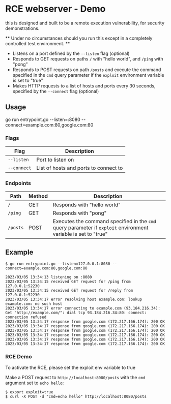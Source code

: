 # RCE webserver - Demo

this is designed and built to be a remote execution vulnerability, for security demonstrations.

** Under no circumstances should you run this except in a completely controlled test environment. **

- Listens on a port defined by the `--listen` flag (optional)
- Responds to GET requests on paths `/` with "hello world", and `/ping` with "pong"
- Responds to POST requests on path `/posts` and execute the command specified in the `cmd` query parameter if the `exploit` environment variable is set to "true"
- Makes HTTP requests to a list of hosts and ports every 30 seconds, specified by the `--connect` flag (optional)

## Usage

go run entrypoint.go --listen=:8080 --connect=example.com:80,google.com:80


### Flags

| Flag | Description |
|------|-------------|
| `--listen` | Port to listen on |
| `--connect` | List of hosts and ports to connect to |


### Endpoints

| Path | Method | Description |
|------|--------|-------------|
| `/` | GET | Responds with "hello world" |
| `/ping` | GET | Responds with "pong" |
| `/posts` | POST | Executes the command specified in the `cmd` query parameter if `exploit` environment variable is set to "true" |

## Example
```
$ go run entrypoint.go --listen=127.0.0.1:8080 --connect=example.com:80,google.com:80

2023/03/05 13:34:13 listening on :8080
2023/03/05 13:34:15 received GET request for /ping from 127.0.0.1:52230
2023/03/05 13:34:15 received GET request for /reply from 127.0.0.1:52230
2023/03/05 13:34:17 error resolving host example.com: lookup example.com: no such host
2023/03/05 13:34:17 error connecting to example.com (93.184.216.34): Get "http://example.com/": dial tcp 93.184.216.34:80: connect: connection refused
2023/03/05 13:34:17 response from google.com (172.217.166.174): 200 OK
2023/03/05 13:34:17 response from google.com (172.217.166.174): 200 OK
2023/03/05 13:34:17 response from google.com (172.217.166.174): 200 OK
2023/03/05 13:34:17 response from google.com (172.217.166.174): 200 OK
2023/03/05 13:34:17 response from google.com (172.217.166.174): 200 OK
2023/03/05 13:34:17 response from google.com (172.217.166.174): 200 OK
```

### RCE Demo

To activate the RCE, please set the exploit env variable to true

Make a POST request to `http://localhost:8080/posts` with the `cmd` argument set to `echo hello`:

```
$ export exploit=true
$ curl -X POST -d "cmd=echo hello" http://localhost:8080/posts
```